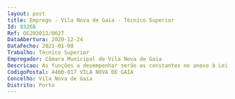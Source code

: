 ```yaml
--- 
layout: post
title: Emprego - Vila Nova de Gaia - Técnico Superior
Id: 83268
Ref: OE202012/0627
DataAbertura: 2020-12-24
DataFecho: 2021-01-08
Trabalho: Técnico Superior
Empregador: Câmara Municipal de Vila Nova de Gaia
Descricao: As funções a desempenhar serão as constantes no anexo à Lei n.º 35 2014, de 20 de junho, referidas no n.º 2 do artigo 88.º da Lei citada, a que corresponde o grau 3 de complexidade funcional Executar as medidas de política social que, no domínio das atribuições do município, forem aprovadas pela Câmara Municipal  atender os munícipes no Gabinete de Ação Social,  registar situações, análise e encaminhamento com vista à sua resolução  garantir a instrução de processos relativos a pedidos de execução e redução de taxas e licenças municipais  promover ou acompanhar as atividades que visem categorias específicas de munícipes carenciados de apoio ou assistência social  promover e apoiar projetos e ações que visem a inserção ou reinserção socioprofissional de munícipes  desenvolver e apoiar ações tendentes à promoção da qualidade de vida das crianças e jovens, apoiar ações tendentes à promoção da igualdade de género  apoio a vitimas violência,  participação no programa Rede Social
CodigoPostal: 4400-017 VILA NOVA DE GAIA
Concelho: Vila Nova de Gaia
Distrito: Porto
--- 
```

